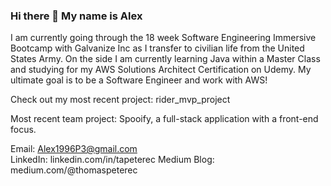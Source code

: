 ### Hi there 👋 My name is Alex
I am currently going through the 18 week Software Engineering Immersive Bootcamp with Galvanize Inc as I transfer to civilian life from the United States Army. On the side I am currently learning Java within a Master Class and studying for my AWS Solutions Architect Certification on Udemy. My ultimate goal is to be a Software Engineer and work with AWS!

Check out my most recent project: rider_mvp_project

Most recent team project: Spooify, a full-stack application with a front-end focus. 

Email: Alex1996P3@gmail.com  
LinkedIn: linkedin.com/in/tapeterec
Medium Blog: medium.com/@thomaspeterec
<!--
**tpeterec/tpeterec** is a ✨ _special_ ✨ repository because its `README.md` (this file) appears on your GitHub profile.

Here are some ideas to get you started:

- 🔭 I’m currently working on ...
- 🌱 I’m currently learning ...
- 👯 I’m looking to collaborate on ...
- 🤔 I’m looking for help with ...
- 💬 Ask me about ...
- 📫 How to reach me: ...
- 😄 Pronouns: ...
- ⚡ Fun fact: ...
-->
